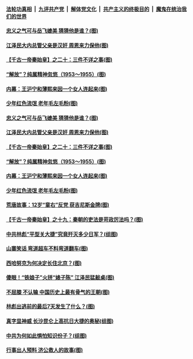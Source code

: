 ####  [法轮功真相](../../../../basic/blob/master/README.md?t=10230331) &nbsp;|&nbsp; [九评共产党](../../../../9ping.md/blob/master/README.md?t=10230331) &nbsp;|&nbsp; [解体党文化](../../../../jtdwh.md/blob/master/README.md?t=10230331)  &nbsp;|&nbsp; [共产主义的终极目的](../../../../gczydzjmd.md/blob/master/README.md?t=10230331) &nbsp;|&nbsp; [魔鬼在统治我们的世界](../../../../mgztzwmdsj.md/blob/master/README.md?t=10230331) 

#### [忠义之气可与岳飞媲美 猜猜他是谁？(图)](../pages/p6/910977.md?t=10230331) 

#### [江泽民大内总管父亲是汉奸 周恩来力保他(图)](../pages/p6/949568.md?t=10230331) 

#### [【千古一帝秦始皇】之二十：三件不详之事(图)](../pages/p6/948589.md?t=10230331) 

#### [“解放”？纯属精神忽悠（1953～1955）(图)](../pages/p6/949144.md?t=10230331) 

#### [内幕：王沪宁和薄熙来因一个女人连起来(图)](../pages/p6/947450.md?t=10230331) 

#### [少年红色流氓 老年毛左毛粉(图)](../pages/p6/949583.md?t=10230331) 

#### [忠义之气可与岳飞媲美 猜猜他是谁？(图)](../pages/p6/910977.md?t=10230331) 

#### [江泽民大内总管父亲是汉奸 周恩来力保他(图)](../pages/p6/949568.md?t=10230331) 

#### [【千古一帝秦始皇】之二十：三件不详之事(图)](../pages/p6/948589.md?t=10230331) 


#### [“解放”？纯属精神忽悠（1953～1955）(图)](../pages/p6/949144.md?t=10230331) 

#### [内幕：王沪宁和薄熙来因一个女人连起来(图)](../pages/p6/947450.md?t=10230331) 

#### [少年红色流氓 老年毛左毛粉(图)](../pages/p6/949583.md?t=10230331) 

#### [荒唐故事：12岁“童右”反党 获吉尼斯金牌(图)](../pages/p6/948694.md?t=10230331) 

#### [【千古一帝秦始皇】之十九：秦朝的吏法是苛政厉法吗？(图)](../pages/p6/948586.md?t=10230331) 

#### [中共林彪“平型关大捷”究竟歼灭多少日军？(组图)](../pages/p6/949013.md?t=10230331) 

#### [山寨笑话 弯道超车不料弯道翻车(图)](../pages/p6/949575.md?t=10230331) 

#### [西哈努克为何决定长住北京？(图)](../pages/p6/949274.md?t=10230331) 

#### [傻眼！“铁娘子”火拼“婊子陈” 江泽民猛敲桌(图)](../pages/p6/948667.md?t=10230331) 


#### [不屈膝 不认输 中国历史上最有骨气的王朝(图)](../pages/p6/948695.md?t=10230331) 

#### [林彪出逃前的最后7天发生了什么？(图)](../pages/p6/910316.md?t=10230331) 


#### [真字显神威 长沙昆仑上高抗日大捷的奥秘(组图)](../pages/p6/945563.md?t=10230331) 

#### [中共为何如此惧怕知识份子？(组图)](../pages/p6/949354.md?t=10230331) 

#### [行事出人预料 济公救人的故事(图)](../pages/p6/945181.md?t=10230331) 

